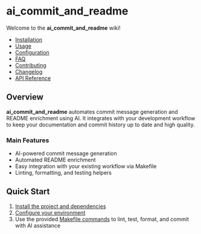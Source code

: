 # ai_commit_and_readme

Welcome to the **ai_commit_and_readme** wiki!

- [Installation](Installation)
- [Usage](Usage)
- [Configuration](Configuration)
- [FAQ](FAQ)
- [Contributing](Contributing)
- [Changelog](Changelog)
- [API Reference](API)

## Overview

**ai_commit_and_readme** automates commit message generation and README enrichment using AI. It integrates with your development workflow to keep your documentation and commit history up to date and high quality.

### Main Features
- AI-powered commit message generation
- Automated README enrichment
- Easy integration with your existing workflow via Makefile
- Linting, formatting, and testing helpers

## Quick Start

1. [Install the project and dependencies](Installation)
2. [Configure your environment](Configuration)
3. Use the provided [Makefile commands](Usage) to lint, test, format, and commit with AI assistance
